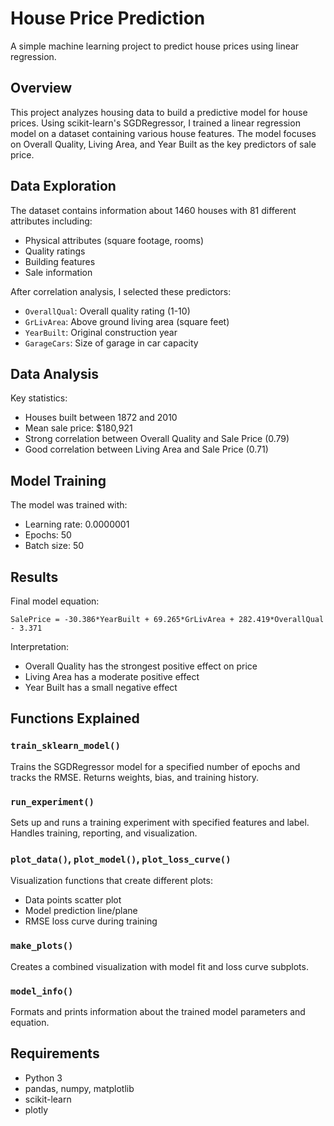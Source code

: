 # House Price Prediction

A simple machine learning project to predict house prices using linear regression.

## Overview

This project analyzes housing data to build a predictive model for house prices. Using scikit-learn's SGDRegressor, I trained a linear regression model on a dataset containing various house features. The model focuses on Overall Quality, Living Area, and Year Built as the key predictors of sale price.

## Data Exploration

The dataset contains information about 1460 houses with 81 different attributes including:
- Physical attributes (square footage, rooms)
- Quality ratings
- Building features
- Sale information

After correlation analysis, I selected these predictors:
- `OverallQual`: Overall quality rating (1-10)
- `GrLivArea`: Above ground living area (square feet)
- `YearBuilt`: Original construction year
- `GarageCars`: Size of garage in car capacity

## Data Analysis

Key statistics:
- Houses built between 1872 and 2010
- Mean sale price: $180,921
- Strong correlation between Overall Quality and Sale Price (0.79)
- Good correlation between Living Area and Sale Price (0.71)

## Model Training

The model was trained with:
- Learning rate: 0.0000001
- Epochs: 50
- Batch size: 50

## Results

Final model equation:
```
SalePrice = -30.386*YearBuilt + 69.265*GrLivArea + 282.419*OverallQual - 3.371
```

Interpretation:
- Overall Quality has the strongest positive effect on price
- Living Area has a moderate positive effect
- Year Built has a small negative effect

## Functions Explained

### `train_sklearn_model()`
Trains the SGDRegressor model for a specified number of epochs and tracks the RMSE. Returns weights, bias, and training history.

### `run_experiment()`
Sets up and runs a training experiment with specified features and label. Handles training, reporting, and visualization.

### `plot_data()`, `plot_model()`, `plot_loss_curve()`
Visualization functions that create different plots:
- Data points scatter plot
- Model prediction line/plane
- RMSE loss curve during training

### `make_plots()`
Creates a combined visualization with model fit and loss curve subplots.

### `model_info()`
Formats and prints information about the trained model parameters and equation.


## Requirements

- Python 3
- pandas, numpy, matplotlib
- scikit-learn
- plotly